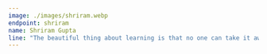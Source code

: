 ```yaml
---
image: ./images/shriram.webp
endpoint: shriram
name: Shriram Gupta
line: "The beautiful thing about learning is that no one can take it away from you"
---
```

